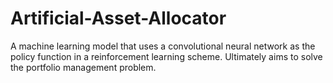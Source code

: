 # Artificial-Asset-Allocator
A machine learning model that uses a convolutional neural network as the policy function in a reinforcement learning scheme. Ultimately aims to solve the portfolio management problem.
